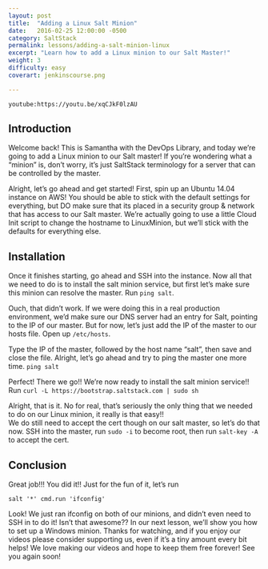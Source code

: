 ```yaml
---
layout: post
title:  "Adding a Linux Salt Minion"
date:   2016-02-25 12:00:00 -0500
category: SaltStack
permalink: lessons/adding-a-salt-minion-linux
excerpt: "Learn how to add a Linux minion to our Salt Master!"
weight: 3
difficulty: easy
coverart: jenkinscourse.png

---
```

`youtube:https://youtu.be/xqCJkF0lzAU`


Introduction
------------
Welcome back!  This is Samantha with the DevOps Library, and today we’re going to add a Linux minion to our Salt master!  If you’re wondering what a “minion” is, don’t worry, it’s just SaltStack terminology for a server that can be controlled by the master.  

Alright, let’s go ahead and get started!  First, spin up an Ubuntu 14.04 instance on AWS!  You should be able to stick with the default settings for everything, but DO make sure that its placed in a security group & network that has access to our Salt master.  We’re actually going to use a little Cloud Init script to change the hostname to LinuxMinion, but we’ll stick with the defaults for everything else.  

Installation
------------
Once it finishes starting, go ahead and SSH into the instance.  Now all that we need to do is to install the salt minion service, but first let’s make sure this minion can resolve the master.  Run ```ping salt```.

Ouch, that didn’t work.  If we were doing this in a real production environment, we’d make sure our DNS server had an entry for Salt, pointing to the IP of our master.  But for now, let’s just add the IP of the master to our hosts file.
Open up ```/etc/hosts```.

Type the IP of the master, followed by the host name “salt”, then save and close the file.
Alright, let’s go ahead and try to ping the master one more time.
```ping salt```

Perfect!  There we go!!  We’re now ready to install the salt minion service!!  Run
```curl -L https://bootstrap.saltstack.com | sudo sh```

Alright, that is it.  No for real, that’s seriously the only thing that we needed to do on our Linux minion, it really is that easy!!  
We do still need to accept the cert though on our salt master, so let’s do that now.  SSH into the master, run ```sudo -i``` to become root, then run ```salt-key -A``` to accept the cert.

Conclusion
----------
Great job!!!  You did it!!  Just for the fun of it, let’s run

```salt '*' cmd.run 'ifconfig'```

Look!  We just ran ifconfig on both of our minions, and didn’t even need to SSH in to do it!  Isn’t that awesome??  In our next lesson, we’ll show you how to set up a Windows minion.  Thanks for watching, and if you enjoy our videos please consider supporting us, even if it’s a tiny amount every bit helps!  We love making our videos and hope to keep them free forever!  See you again soon!

